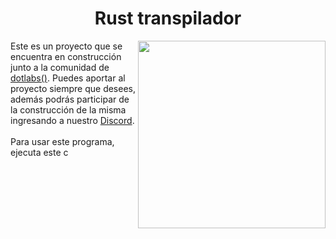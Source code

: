 <h1 align="center">Rust transpilador</h1>
<img src="https://media4.giphy.com/media/saSlh8FkrdVCxZwu8G/200w.webp?cid=ecf05e47hk8eze93e6zt1khfwywoniyt23pfe6uc007wdwl7&rid=200w.webp&ct=g" align="right" width="300">
<p>
  Este es un proyecto que se encuentra en construcción junto a la comunidad de <a href="https://www.dotlabs.academy/">dotlabs()</a>. Puedes aportar al proyecto siempre que desees, además podrás participar de la construcción de la misma ingresando a nuestro <a href="https://www.dotlabs.academy/">Discord</a>. <br><br>
  Para usar este programa, ejecuta este c
